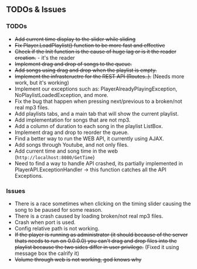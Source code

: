 ## TODOs & Issues

### TODOs
* ~~Add current time display to the slider while sliding~~
* ~~Fix Player.LoadPlaylist() function to be more fast and effective~~
* ~~Check if the Init function is the cause of huge lag or is it the reader creation.~~ - it's the reader
* ~~Implement drag and drop of songs to the queue.~~
* ~~Add songs using drag and drop when the playlist is empty.~~
* ~~Implement the infrastcructre for the REST API (Routes..).~~ (Needs more work, but it's working)
* Implement our exceptions such as: PlayerAlreadyPlayingException, NoPlaylistLoadedException, and more.
* Fix the bug that happen when pressing next/previous to a broken/not real mp3 files.
* Add playlists tabs, and a main tab that will show the current playlist.
* Add implementation for songs that are not mp3.
* Add a column of duration to each song in the playlist ListBox.
* Implement drag and drop to reorder the queue.
* Find a better way to run the WEB API, it currently using AJAX.
* Add songs through Youtube, and not only files.
* Add current time and song time in the web (`http://localhost:8080/GetTime`)
* Need to find a way to handle API crashed, its partially implemented in PlayerAPI.ExceptionHandler -> this function catches all the API Exceptions.

### Issues
* There is a race sometimes when clicking on the timing slider causing the song to be paused for some reason.
* There is a crash caused by loading broken/not real mp3 files.
* Crash when port is used.
* Config relative path is not working.
* ~~If the player is running as administrator (it should because of the server thats needs to run on 0.0.0.0) you can't drag and
	drop files into the playlist because the two sides differ in user privilege.~~ (Fixed it using message box the calrify it)
* ~~Volume through web is not working, god knows why~~
